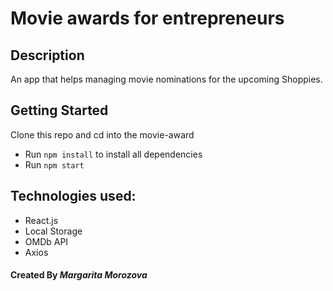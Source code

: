 #  Movie awards for entrepreneurs

## Description
An app that helps managing movie nominations for the upcoming Shoppies.

## Getting Started
Clone this repo and cd into the movie-award

- Run `npm install` to install all dependencies
- Run `npm start` 

## Technologies used:
* React.js
* Local Storage
* OMDb API
* Axios


#### Created By _**Margarita Morozova**_